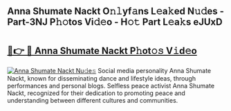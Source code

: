 ## Anna Shumate Nackt O𝚗𝚕yf𝚊ns L𝚎a𝚔ed N𝚞𝚍es - Part-3NJ P𝚑𝚘tos Vi𝚍𝚎o - H𝚘𝚝 Part L𝚎a𝚔s eJUxD

# <h2><a href="http://kf7u9f.oniu.top/?m=Anna+Shumate+Nackt">🔗👉 🔴 Anna Shumate Nackt P𝚑ot𝚘𝚜 V𝚒d𝚎o</a></h2>

[![Anna Shumate Nackt Nu𝚍e𝚜](https://i.imgur.com/0qMVB7G.gif)](http://kf7u9f.oniu.top/?m=Anna+Shumate+Nackt)
Social media personality Anna Shumate Nackt, known for disseminating dance and lifestyle ideas, through performances and personal blogs. Selfless peace activist Anna Shumate Nackt, recognized for their dedication to promoting peace and understanding between different cultures and communities.  
